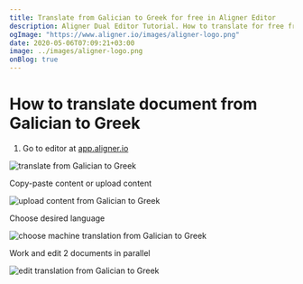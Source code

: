 ```yaml
---
title: Translate from Galician to Greek for free in Aligner Editor
description: Aligner Dual Editor Tutorial. How to translate for free from Galician to Greek. Aligner is multilingual document management platform. 
ogImage: "https://www.aligner.io/images/aligner-logo.png"
date: 2020-05-06T07:09:21+03:00
image: ../images/aligner-logo.png
onBlog: true
---
```


# How to translate document from Galician to Greek

1. Go to editor at [app.aligner.io](https://app.aligner.io "Aligner App web page")

![translate from Galician to Greek](../aligner-blank-editor.png "translate from Galician to Greek")

Copy-paste content or upload content

![upload content from Galician to Greek](../aligner-uploaded-document.png "upload content from Galician to Greek")

Choose desired language

![choose machine translation from Galician to Greek](../aligner-language-dropdown.png "choose machine translation from Galician to Greek")

Work and edit 2 documents in parallel

![edit translation from Galician to Greek](../aligner-double-sitded-editor.png "edit translation from Galician to Greek")


